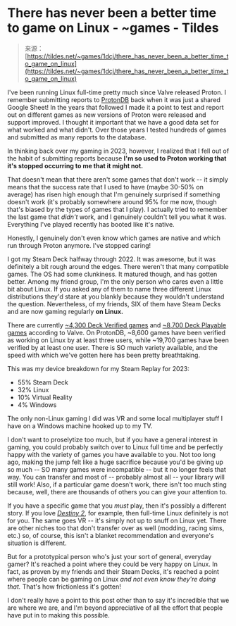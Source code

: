 <!--yml
category: 未分类
date: 2024-05-27 14:43:06
-->

# There has never been a better time to game on Linux - ~games - Tildes

> 来源：[https://tildes.net/~games/1dcj/there_has_never_been_a_better_time_to_game_on_linux](https://tildes.net/~games/1dcj/there_has_never_been_a_better_time_to_game_on_linux)

I've been running Linux full-time pretty much since Valve released Proton. I remember submitting reports to [ProtonDB](https://www.protondb.com/) back when it was just a shared Google Sheet! In the years that followed I made it a point to test and report out on different games as new versions of Proton were released and support improved. I thought it important that we have a good data set for what worked and what didn't. Over those years I tested hundreds of games and submitted as many reports to the database.

In thinking back over my gaming in 2023, however, I realized that I fell out of the habit of submitting reports because **I'm so used to Proton working that it's stopped occurring to me that it might not.**

That doesn't mean that there aren't some games that don't work -- it simply means that the success rate that I used to have (maybe 30-50% on average) has risen high enough that I'm genuinely surprised if something doesn't work (it's probably somewhere around 95% for me now, though that's biased by the types of games that I play). I actually tried to remember the last game that *didn't* work, and I genuinely couldn't tell you what it was. Everything I've played recently has booted like it's native.

Honestly, I genuinely don't even know which games are native and which run through Proton anymore. I've stopped caring!

I got my Steam Deck halfway through 2022\. It was awesome, but it was definitely a bit rough around the edges. There weren't that many compatible games. The OS had some clunkiness. It matured though, and has gotten better. Among my friend group, I'm the only person who cares even a little bit about Linux. If you asked any of them to name three different Linux distributions they'd stare at you blankly because they wouldn't understand the question. Nevertheless, of my friends, SIX of them have Steam Decks and are now gaming regularly **on Linux.**

There are currently [~4,300 Deck Verified games](https://steamdb.info/instantsearch/?refinementList%5Boslist%5D%5B0%5D=Steam%20Deck%20Verified) and [~8,700 Deck Playable games](https://steamdb.info/instantsearch/?refinementList%5Boslist%5D%5B0%5D=Steam%20Deck%20Playable) according to Valve. On ProtonDB, ~8,600 games have been verified as working on Linux by at least three users, while ~19,700 games have been verified by at least one user. There is SO much variety available, and the speed with which we've gotten here has been pretty breathtaking.

This was my device breakdown for my Steam Replay for 2023:

*   55% Steam Deck
*   32% Linux
*   10% Virtual Reality
*   4% Windows

The only non-Linux gaming I did was VR and some local multiplayer stuff I have on a Windows machine hooked up to my TV.

I don't want to proselytize too much, but if you have a general interest in gaming, you could probably switch over to Linux full time and be perfectly happy with the variety of games you have available to you. Not too long ago, making the jump felt like a huge sacrifice because you'd be giving up so much -- SO many games were incompatible -- but it no longer feels that way. You can transfer and most of -- probably almost all -- your library will still work! Also, if a particular game doesn't work, there isn't too much sting because, well, there are thousands of others you can give your attention to.

If you have a specific game that you *must* play, then it's possibly a different story. If you love [*Destiny 2*](https://www.protondb.com/app/1085660), for example, then full-time Linux definitely is not for you. The same goes VR -- it's simply not up to snuff on Linux yet. There are other niches too that don't transfer over as well (modding, racing sims, etc.) so, of course, this isn't a blanket recommendation and everyone's situation is different.

But for a prototypical person who's just your sort of general, everyday gamer? It's reached a point where they could be very happy on Linux. In fact, as proven by my friends and their Steam Decks, it's reached a point where people can be gaming on Linux *and not even know they're doing that.* That's how frictionless it's gotten!

I don't really have a point to this post other than to say it's incredible that we are where we are, and I'm beyond appreciative of all the effort that people have put in to making this possible.